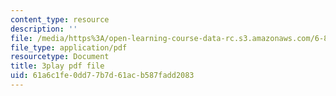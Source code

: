 ```yaml
---
content_type: resource
description: ''
file: /media/https%3A/open-learning-course-data-rc.s3.amazonaws.com/6-858-computer-systems-security-fall-2014/61a6c1fe0dd77b7d61acb587fadd2083_bA3xCpYLA34.pdf
file_type: application/pdf
resourcetype: Document
title: 3play pdf file
uid: 61a6c1fe-0dd7-7b7d-61ac-b587fadd2083
---
```

